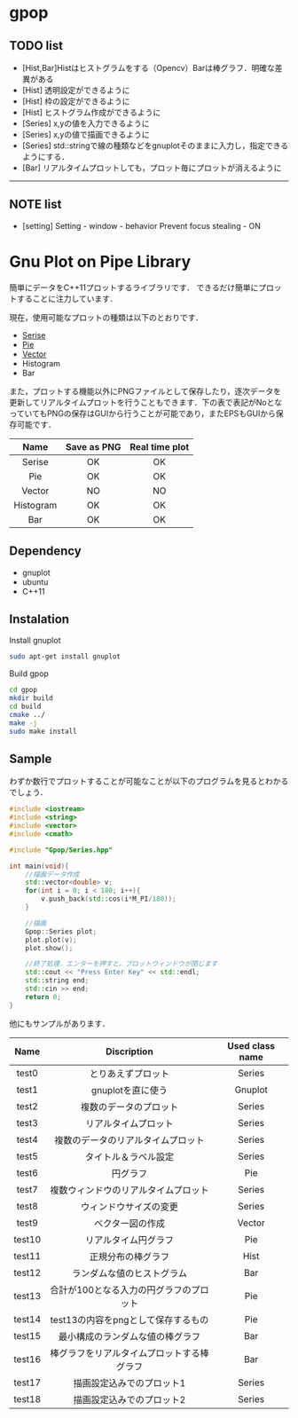 # gpop

## TODO list

- [Hist,Bar]Histはヒストグラムをする（Opencv）Barは棒グラフ．明確な差異がある
- [Hist] 透明設定ができるように
- [Hist] 枠の設定ができるように
- [Hist] ヒストグラム作成ができるように
- [Series] x,yの値を入力できるように
- [Series] x,yの値で描画できるように
- [Series] std::stringで線の種類などをgnuplotそのままに入力し，指定できるようにする．
- [Bar] リアルタイムプロットしても，プロット毎にプロットが消えるように

---

## NOTE list
- [setting] Setting - window - behavior 
	Prevent focus stealing - ON

# Gnu Plot on Pipe Library

簡単にデータをC++11プロットするライブラリです．
できるだけ簡単にプロットすることに注力しています．

現在，使用可能なプロットの種類は以下のとおりです．

- [Serise](./docs/Series.md)
- [Pie](./docs/Pie.md)
- [Vector](./docs/Vector.md)
- Histogram
- Bar

また，プロットする機能以外にPNGファイルとして保存したり，逐次データを更新してリアルタイムプロットを行うこともできます．下の表で表記がNoとなっていてもPNGの保存はGUIから行うことが可能であり，またEPSもGUIから保存可能です．

|Name|Save as PNG|Real time plot|
|:----:|:-----------:|:--------------:|
|Serise|OK       |OK            |
|Pie|  OK        |OK            |
|Vector|NO       |NO            |
|Histogram|  OK  |OK      |
|Bar| OK        |OK             |

## Dependency

- gnuplot
- ubuntu
- C++11

## Instalation

Install gnuplot
```sh
sudo apt-get install gnuplot
```

Build gpop
```sh
cd gpop
mkdir build
cd build
cmake ../
make -j
sudo make install
```

## Sample
わずか数行でプロットすることが可能なことが以下のプログラムを見るとわかるでしょう．

```cpp
#include <iostream>
#include <string>
#include <vector>
#include <cmath>

#include "Gpop/Series.hpp"

int main(void){
	//描画データ作成
	std::vector<double> v;
	for(int i = 0; i < 180; i++){
		v.push_back(std::cos(i*M_PI/180));
	}

	//描画
	Gpop::Series plot;
	plot.plot(v);
	plot.show();

	//終了処理．エンターを押すと，プロットウィンドウが閉じます
	std::cout << "Press Enter Key" << std::endl;
	std::string end;
	std::cin >> end;
	return 0;
}
```

他にもサンプルがあります．

|Name|Discription|Used class name|
|:----:|:---------:|:-------------:|
|test0     |とりあえずプロット|Series|
|test1     |gnuplotを直に使う|Gnuplot|
|test2     |複数のデータのプロット|Series|
|test3     |リアルタイムプロット|Series|
|test4     |複数のデータのリアルタイムプロット|Series|
|test5     |タイトル＆ラベル設定|Series|
|test6     |円グラフ|Pie|
|test7     |複数ウィンドウのリアルタイムプロット|Series|
|test8     |ウィンドウサイズの変更|Series|
|test9     |ベクター図の作成|Vector|
|test10    |リアルタイム円グラフ|Pie|
|test11    |正規分布の棒グラフ|Hist|
|test12    |ランダムな値のヒストグラム|Bar|
|test13    |合計が100となる入力の円グラフのプロット|Pie|
|test14    |test13の内容をpngとして保存するもの|Pie|
|test15    |最小構成のランダムな値の棒グラフ|Bar|
|test16    |棒グラフをリアルタイムプロットする棒グラフ|Bar|
|test17    |描画設定込みでのプロット1|Series|
|test18    |描画設定込みでのプロット2|Series|




